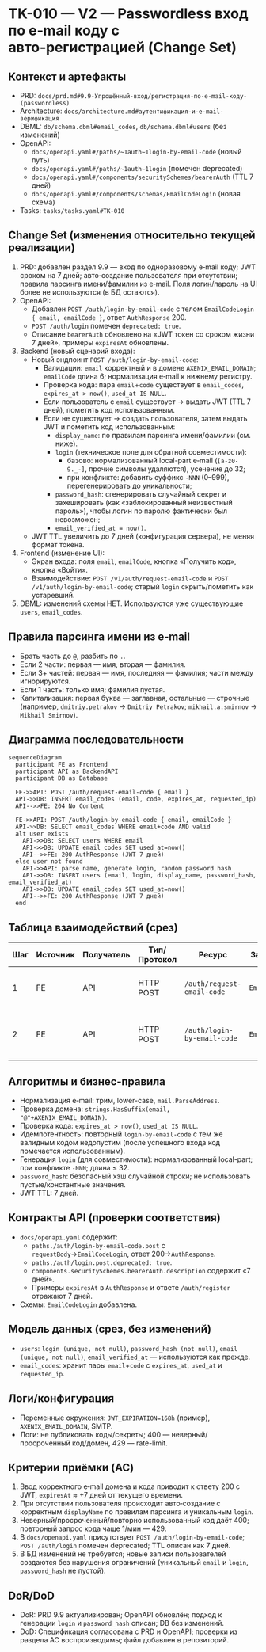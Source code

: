 # TK-010 — V2 — Passwordless вход по e‑mail коду с авто‑регистрацией (Change Set)

## Контекст и артефакты
- PRD: `docs/prd.md#9.9-Упрощённый-вход/регистрация-по-e‑mail-коду-(passwordless)`
- Architecture: `docs/architecture.md#аутентификация-и-e-mail-верификация`
- DBML: `db/schema.dbml#email_codes`, `db/schema.dbml#users` (без изменений)
- OpenAPI:
  - `docs/openapi.yaml#/paths/~1auth~1login-by-email-code` (новый путь)
  - `docs/openapi.yaml#/paths/~1auth~1login` (помечен deprecated)
  - `docs/openapi.yaml#/components/securitySchemes/bearerAuth` (TTL 7 дней)
  - `docs/openapi.yaml#/components/schemas/EmailCodeLogin` (новая схема)
- Tasks: `tasks/tasks.yaml#TK-010`

## Change Set (изменения относительно текущей реализации)
1) PRD: добавлен раздел 9.9 — вход по одноразовому e‑mail коду; JWT сроком на 7 дней; авто‑создание пользователя при отсутствии; правила парсинга имени/фамилии из e‑mail. Поля логин/пароль на UI более не используются (в БД остаются).
2) OpenAPI:
   - Добавлен `POST /auth/login-by-email-code` с телом `EmailCodeLogin { email, emailCode }`, ответ `AuthResponse` 200.
   - `POST /auth/login` помечен `deprecated: true`.
   - Описание `bearerAuth` обновлено на «JWT токен со сроком жизни 7 дней», примеры `expiresAt` обновлены.
3) Backend (новый сценарий входа):
   - Новый эндпоинт `POST /auth/login-by-email-code`:
     - Валидации: `email` корректный и в домене `AXENIX_EMAIL_DOMAIN`; `emailCode` длина 6; нормализация e‑mail к нижнему регистру.
     - Проверка кода: пара `email`+`code` существует в `email_codes`, `expires_at > now()`, `used_at IS NULL`.
     - Если пользователь с `email` существует → выдать JWT (TTL 7 дней), пометить код использованным.
     - Если не существует → создать пользователя, затем выдать JWT и пометить код использованным:
       - `display_name`: по правилам парсинга имени/фамилии (см. ниже).
       - `login` (техническое поле для обратной совместимости):
         - базово: нормализованный local-part e‑mail (`[a-z0-9._-]`, прочие символы удаляются), усечение до 32;
         - при конфликте: добавить суффикс `-NNN` (0–999), перегенерировать до уникальности;
       - `password_hash`: сгенерировать случайный секрет и захешировать (как «заблокированный неизвестный пароль»), чтобы логин по паролю фактически был невозможен;
       - `email_verified_at = now()`.
   - JWT TTL увеличить до 7 дней (конфигурация сервера), не меняя формат токена.
4) Frontend (изменение UI):
   - Экран входа: поля `email`, `emailCode`, кнопка «Получить код», кнопка «Войти».
   - Взаимодействие: `POST /v1/auth/request-email-code` и `POST /v1/auth/login-by-email-code`; старый `login` скрыть/пометить как устаревший.
5) DBML: изменений схемы НЕТ. Используются уже существующие `users`, `email_codes`.

## Правила парсинга имени из e‑mail
- Брать часть до `@`, разбить по `.`.
- Если 2 части: первая — имя, вторая — фамилия.
- Если 3+ частей: первая — имя, последняя — фамилия; части между игнорируются.
- Если 1 часть: только имя; фамилия пустая.
- Капитализация: первая буква — заглавная, остальные — строчные (например, `dmitriy.petrakov` → `Dmitriy Petrakov`; `mikhail.a.smirnov` → `Mikhail Smirnov`).

## Диаграмма последовательности
```mermaid
sequenceDiagram
  participant FE as Frontend
  participant API as BackendAPI
  participant DB as Database

  FE->>API: POST /auth/request-email-code { email }
  API->>DB: INSERT email_codes (email, code, expires_at, requested_ip)
  API-->>FE: 204 No Content

  FE->>API: POST /auth/login-by-email-code { email, emailCode }
  API->>DB: SELECT email_codes WHERE email+code AND valid
  alt user exists
    API->>DB: SELECT users WHERE email
    API->>DB: UPDATE email_codes SET used_at=now()
    API-->>FE: 200 AuthResponse (JWT 7 дней)
  else user not found
    API->>API: parse name, generate login, random password hash
    API->>DB: INSERT users (email, login, display_name, password_hash, email_verified_at)
    API->>DB: UPDATE email_codes SET used_at=now()
    API-->>FE: 200 AuthResponse (JWT 7 дней)
  end
```

## Таблица взаимодействий (срез)
| Шаг | Источник | Получатель | Тип/Протокол | Ресурс | Запрос (схема) | Ответ (схема) | Валидации | Ошибки | Побочные эффекты |
|-----|----------|------------|--------------|--------|----------------|---------------|-----------|--------|------------------|
| 1 | FE | API | HTTP POST | `/auth/request-email-code` | `EmailCodeRequest` | 204 | Формат e‑mail; домен; rate-limit 1/мин | 400, 429 | Запись `email_codes`, письмо |
| 2 | FE | API | HTTP POST | `/auth/login-by-email-code` | `EmailCodeLogin` | `AuthResponse` | Домен, код 6 знаков, нормализация | 400 | `used_at=now()`, при отсутствии юзера — `INSERT users` |

## Алгоритмы и бизнес‑правила
- Нормализация e‑mail: трим, lower-case, `mail.ParseAddress`.
- Проверка домена: `strings.HasSuffix(email, "@"+AXENIX_EMAIL_DOMAIN)`.
- Проверка кода: `expires_at > now()`, `used_at IS NULL`.
- Идемпотентность: повторный `login-by-email-code` с тем же валидным кодом недопустим (после успешного входа код помечается использованным).
- Генерация `login` (для совместимости): нормализованный local-part; при конфликте `-NNN`; длина ≤ 32.
- `password_hash`: безопасный хэш случайной строки; не использовать пустые/константные значения.
- JWT TTL: 7 дней.

## Контракты API (проверки соответствия)
- `docs/openapi.yaml` содержит:
  - `paths./auth/login-by-email-code.post` с `requestBody`→`EmailCodeLogin`, ответ 200→`AuthResponse`.
  - `paths./auth/login.post.deprecated: true`.
  - `components.securitySchemes.bearerAuth.description` содержит «7 дней».
  - Примеры `expiresAt` в `AuthResponse` и ответе `/auth/register` отражают 7 дней.
- Схемы: `EmailCodeLogin` добавлена.

## Модель данных (срез, без изменений)
- `users`: `login (unique, not null)`, `password_hash (not null)`, `email (unique, not null)`, `email_verified_at` — используются как прежде.
- `email_codes`: хранит пары `email`+`code` с `expires_at`, `used_at` и `requested_ip`.

## Логи/конфигурация
- Переменные окружения: `JWT_EXPIRATION=168h` (пример), `AXENIX_EMAIL_DOMAIN`, SMTP.
- Логи: не публиковать коды/секреты; 400 — неверный/просроченный код/домен, 429 — rate-limit.

## Критерии приёмки (AC)
1) Ввод корректного e‑mail домена и кода приводит к ответу 200 с JWT, `expiresAt` ≈ +7 дней от текущего времени.
2) При отсутствии пользователя происходит авто‑создание с корректным `displayName` по правилам парсинга и уникальным `login`.
3) Неверный/просроченный/повторно использованный код даёт 400; повторный запрос кода чаще 1/мин — 429.
4) В `docs/openapi.yaml` присутствует `POST /auth/login-by-email-code`; `POST /auth/login` помечен deprecated; TTL описан как 7 дней.
5) В БД изменений не требуется; новые записи пользователей создаются без нарушения ограничений (уникальный `email` и `login`, `password_hash` не пустой).

## DoR/DoD
- DoR: PRD 9.9 актуализирован; OpenAPI обновлён; подход к генерации `login` и `password_hash` описан; DB без изменений.
- DoD: Спецификация согласована с PRD и OpenAPI; проверки из раздела AC воспроизводимы; файл добавлен в репозиторий.
